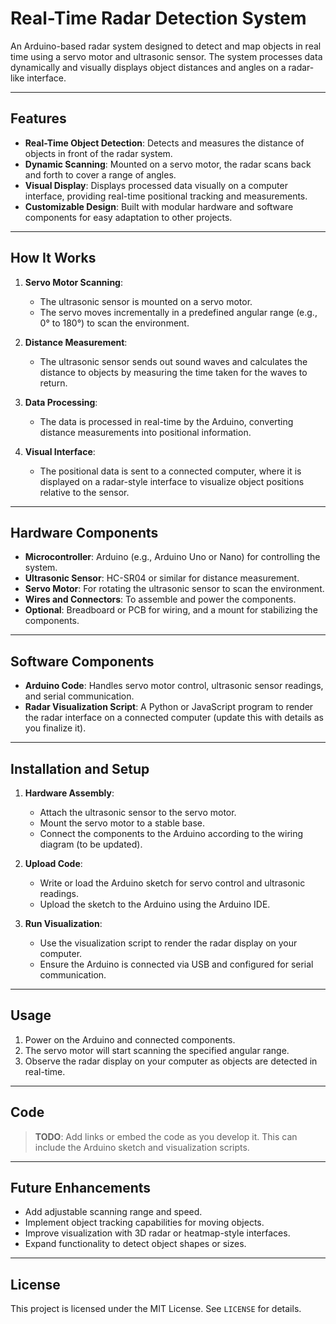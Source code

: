 # Real-Time Radar Detection System

An Arduino-based radar system designed to detect and map objects in real time using a servo motor and ultrasonic sensor. The system processes data dynamically and visually displays object distances and angles on a radar-like interface.

---

## Features

- **Real-Time Object Detection**: Detects and measures the distance of objects in front of the radar system.
- **Dynamic Scanning**: Mounted on a servo motor, the radar scans back and forth to cover a range of angles.
- **Visual Display**: Displays processed data visually on a computer interface, providing real-time positional tracking and measurements.
- **Customizable Design**: Built with modular hardware and software components for easy adaptation to other projects.

---

## How It Works

1. **Servo Motor Scanning**:  
   - The ultrasonic sensor is mounted on a servo motor.
   - The servo moves incrementally in a predefined angular range (e.g., 0° to 180°) to scan the environment.

2. **Distance Measurement**:  
   - The ultrasonic sensor sends out sound waves and calculates the distance to objects by measuring the time taken for the waves to return.

3. **Data Processing**:  
   - The data is processed in real-time by the Arduino, converting distance measurements into positional information.

4. **Visual Interface**:  
   - The positional data is sent to a connected computer, where it is displayed on a radar-style interface to visualize object positions relative to the sensor.

---

## Hardware Components

- **Microcontroller**: Arduino (e.g., Arduino Uno or Nano) for controlling the system.
- **Ultrasonic Sensor**: HC-SR04 or similar for distance measurement.
- **Servo Motor**: For rotating the ultrasonic sensor to scan the environment.
- **Wires and Connectors**: To assemble and power the components.
- **Optional**: Breadboard or PCB for wiring, and a mount for stabilizing the components.

---

## Software Components

- **Arduino Code**: Handles servo motor control, ultrasonic sensor readings, and serial communication.
- **Radar Visualization Script**: A Python or JavaScript program to render the radar interface on a connected computer (update this with details as you finalize it).

---

## Installation and Setup

1. **Hardware Assembly**:
   - Attach the ultrasonic sensor to the servo motor.
   - Mount the servo motor to a stable base.
   - Connect the components to the Arduino according to the wiring diagram (to be updated).

2. **Upload Code**:
   - Write or load the Arduino sketch for servo control and ultrasonic readings.
   - Upload the sketch to the Arduino using the Arduino IDE.

3. **Run Visualization**:
   - Use the visualization script to render the radar display on your computer.
   - Ensure the Arduino is connected via USB and configured for serial communication.

---

## Usage

1. Power on the Arduino and connected components.
2. The servo motor will start scanning the specified angular range.
3. Observe the radar display on your computer as objects are detected in real-time.

---

## Code

> **TODO**: Add links or embed the code as you develop it. This can include the Arduino sketch and visualization scripts.

---

## Future Enhancements

- Add adjustable scanning range and speed.
- Implement object tracking capabilities for moving objects.
- Improve visualization with 3D radar or heatmap-style interfaces.
- Expand functionality to detect object shapes or sizes.

---

## License

This project is licensed under the MIT License. See `LICENSE` for details.
